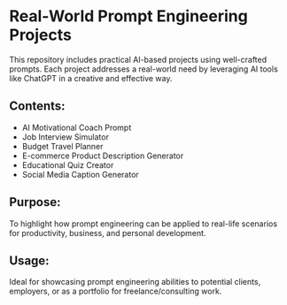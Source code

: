 # Real-World Prompt Engineering Projects

This repository includes practical AI-based projects using well-crafted prompts. Each project addresses a real-world need by leveraging AI tools like ChatGPT in a creative and effective way.

## Contents:
- AI Motivational Coach Prompt
- Job Interview Simulator
- Budget Travel Planner
- E-commerce Product Description Generator
- Educational Quiz Creator
- Social Media Caption Generator

## Purpose:
To highlight how prompt engineering can be applied to real-life scenarios for productivity, business, and personal development.

## Usage:
Ideal for showcasing prompt engineering abilities to potential clients, employers, or as a portfolio for freelance/consulting work.
